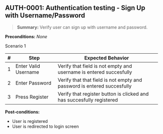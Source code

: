 ## **AUTH-0001:** Authentication testing - Sign Up with Username/Password  

> **Summary:** Verify user can sign up with username and password.  <br>

**Preconditions:** _None_  

Scenario 1 

 | \# | Step | Expected Behavior | 
 |----|------|-------------------| 
 |  1 |Enter Valid Username      | Verify that field is not empty and username is entered succesfully | 
 |  2 |Enter Password      | Verify that that field is not empty and password is entered succesfully   | 
 |  3 |Press Register      | Verify that register button is clicked and has succesfully registered   |  

**Post-conditions:**  

 - User is registered  
 - User is redirected to login screen  
